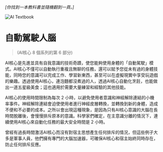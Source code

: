 *[你找到一本教科書並隨機翻到一頁。]*

![AI Textbook](/resources/lore/textbookAI440.png)
# 自動駕駛人腦
> (AI核心 8 個系列的第 6 部分)

AI核心是先進並具有自我意識的技術奇蹟，使您能夠使用身體的「自動駕駛」模式。AI核心不僅可以自動執行重複且無聊的任務，還可以賦予您從未有過的身體技能，同時您的意識可以完成工作、學習新東西，甚至可以在虛擬現實中享受玩遊戲的樂趣。透過使用AI核心，連泡麵都沒煮過的人，透過AI核心自動化烹飪，也能做出一道五星級美食；這也適用於需要大量練習和經驗的其他技能。

AI核心的使用時間限制為每次 2 小時，以避免使用者意識和神經解除連結的小機率事件。神經解除連結會迫使使用者進行神經皮層轉換，並轉換到新的身體，造成不便和不必要的成本。之所以會出現這種現象，是因為只有AI核心意識的大腦在長時間脫離後，會慢慢排斥原本的意識。科學家們確定，在主意識分離的情況下，連續使用AI核心來自動化任務的最大安全時間是 2 小時。

曾經有過長時間激活AI核心而沒有對宿主思想產生任何排斥的情況，但這些例子大多是軍事人員，他們擁有專門的大腦加速器，可確保AI核心和宿主始終同時存在，防止任何排斥反應。
